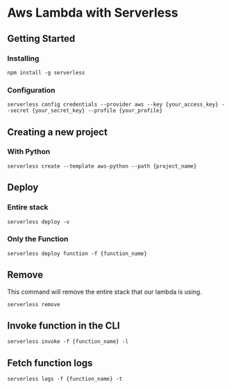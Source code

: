 # Aws Lambda with Serverless

## Getting Started

### Installing

`npm install -g serverless`

### Configuration

`serverless config credentials --provider aws --key {your_access_key} --secret {your_secret_key} --profile {your_profile}`

## Creating a new project

### With Python

`serverless create --template aws-python --path {project_name}`

## Deploy

### Entire stack

`serverless deploy -v`

### Only the Function

`serverless deploy function -f {function_name}`

## Remove

This command will remove the entire stack that our lambda is using.

`serverless remove`

## Invoke function in the CLI

`serverless invoke -f {function_name} -l`

## Fetch function logs

`serverless logs -f {function_name} -t`
